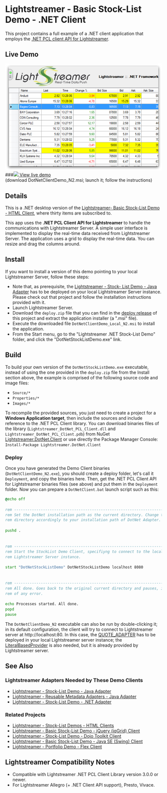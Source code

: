 # Lightstreamer - Basic Stock-List Demo - .NET Client

<!-- START DESCRIPTION lightstreamer-example-stocklist-client-dotnet -->

This project contains a full example of a .NET client application that employs the [.NET PCL client API for Lightstreamer](http://www.lightstreamer.com/api/ls-pcl-client/latest/).

## Live Demo

[![screenshot](screen_dotnet_large.png)](http://demos.lightstreamer.com/DotNetDemo/DotNetClientDemo_N2.msi)<br>
###[![](http://demos.lightstreamer.com/site/img/play.png) View live demo](http://demos.lightstreamer.com/DotNetDemo/DotNetClientDemo_N2.msi)<br>
(download DotNetClientDemo_N2.msi; launch it; follow the instructions)

## Details

This is a .NET desktop version of the [Lightstreamer- Basic Stock-List Demo - HTML Client](https://github.com/Lightstreamer/Lightstreamer-example-Stocklist-client-javascript#basic-stock-list-demo---html-client), where thirty items are subscribed to.<br>

This app uses the <b>.NET PCL Client API for Lightstreamer</b> to handle the communications with Lightstreamer Server. A simple user interface is implemented to display the real-time data received from Lightstreamer Server.
The application uses a grid to display the real-time data. You can resize and drag the columns around.
<!-- END DESCRIPTION lightstreamer-example-stocklist-client-dotnet -->

## Install 

If you want to install a version of this demo pointing to your local Lightstreamer Server, follow these steps:

* Note that, as prerequisite, the [Lightstreamer - Stock- List Demo - Java Adapter](https://github.com/Lightstreamer/Lightstreamer-example-Stocklist-adapter-java) has to be deployed on your local Lightstreamer Server instance. Please check out that project and follow the installation instructions provided with it.
* Launch Lightstreamer Server.
* Download the `deploy.zip` file that you can find in the [deploy release](https://github.com/Lightstreamer/Lightstreamer-example-StockList-client-dotnet/releases) of this project and extract the application installer (a ".msi" file).
* Execute the downloaded file `DotNetClientDemo_Local_N2.msi` to install the application.
* From the Start menu, go to the "Lightstreamer .NET Stock-List Demo" folder, and click the "DotNetStockListDemo.exe" link.

## Build


To build your own version of the `DotNetStockListDemo.exe` executable, instead of using the one provided in the `deploy.zip` file from the Install section above, the example is comprised of the following source code and image files:
* `Source/*`
* `Properties/*`
* `Images/*`

To recompile the provided sources, you just need to create a project for a <b>Windows Application target</b>, then include the sources and include reference to the .NET PCL Client library.
You can download binaries files of the library (`Lightstreamer_DotNet_PCL_Client.dll` and `Lightstreamer_DotNet_PCL_Client.pdb`) from NuGet [Lightstreamer.DotNet.Client](https://www.nuget.org/packages/Lightstreamer.DotNet.Client/) or use directly the Package Manager Console:
	`Install-Package Lightstreamer.DotNet.Client`
 

### Deploy

Once you have generated the Demo Client binaries (`DotNetClientDemo_N2.exe`), you should create a deploy folder, let's call it `Deployment`, and copy the binaries here. Then, get the .NET PCL Client API for Lightstreamer binaries files (see above) and put them in the `Deployment` folder.
Now you can prepare a `DotNetClient.bat` launch script such as this:
```cmd
@echo off

rem ---------------------------------------------------------------------------
rem Set the DotNet installation path as the current directory. Change the 
rem directory accordingly to your installation path of DotNet Adapter.

pushd .


rem ---------------------------------------------------------------------------
rem Start the StockList Demo Client, specifiyng to connect to the local
rem Lightstreamer Server instance.

start "DotNetStockListDemo" DotNetStockListDemo localhost 8080


rem ---------------------------------------------------------------------------
rem All done. Goes back to the original current directory and pauses, in case 
rem of any error.

echo Processes started. All done.
popd
pause
```

The `DotNetClientDemo_N2` executable can also be run by double-clicking it; in its default configuration, the client will try to connect to Lightstreamer server at http://localhost:80.
In this case, the [QUOTE_ADAPTER](https://github.com/Lightstreamer/Lightstreamer-example-Stocklist-adapter-java) has to be deployed in your local Lightstreamer server instance;
the [LiteralBasedProvider](https://github.com/Lightstreamer/Lightstreamer-example-ReusableMetadata-adapter-java) is also needed, but it is already provided by Lightstreamer server.<br>

## See Also

### Lightstreamer Adapters Needed by These Demo Clients
<!-- START RELATED_ENTRIES -->

* [Lightstreamer - Stock-List Demo - Java Adapter](https://github.com/Lightstreamer/Lightstreamer-example-Stocklist-adapter-java)
* [Lightstreamer - Reusable Metadata Adapters - Java Adapter](https://github.com/Lightstreamer/Lightstreamer-example-ReusableMetadata-adapter-java)
* [Lightstreamer - Stock-List Demo - .NET Adapter](https://github.com/Lightstreamer/Lightstreamer-example-StockList-adapter-dotnet)

<!-- END RELATED_ENTRIES -->
### Related Projects

* [Lightstreamer - Stock-List Demos - HTML Clients](https://github.com/Lightstreamer/Lightstreamer-example-Stocklist-client-javascript)
* [Lightstreamer - Basic Stock-List Demo - jQuery (jqGrid) Client](https://github.com/Lightstreamer/Lightstreamer-example-StockList-client-jquery)
* [Lightstreamer - Stock-List Demo - Dojo Toolkit Client](https://github.com/Lightstreamer/Lightstreamer-example-StockList-client-dojo)
* [Lightstreamer - Basic Stock-List Demo - Java SE (Swing) Client](https://github.com/Lightstreamer/Lightstreamer-example-StockList-client-java)
* [Lightstreamer - Portfolio Demo - Flex Client](https://github.com/Lightstreamer/Lightstreamer-example-Portfolio-client-flex)

## Lightstreamer Compatibility Notes

* Compatible with Lightstreamer .NET PCL Client Library version 3.0.0 or newer.
* For Lightstreamer Allegro (+ .NET Client API support), Presto, Vivace.
